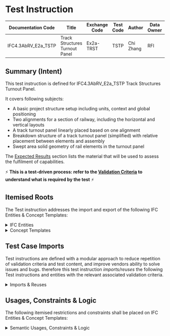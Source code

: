 # Test Instruction

| Documentation Code   | Title                                          | Exchange Code | Test Code | Author          | Data Owner | Version | Date       |
|----------------------|------------------------------------------------|---------------|-----------| ----------------|------------|---------|------------|
| IFC4.3AbRV_E2a_TSTP   | Track Structures Turnout Panel                      | Ex2a-TRST            | TSTP      | Chi Zhang    | RFI        | 1.0     | 09.02.2022 |


## Summary (Intent)

This test instruction is defined for IFC4.3AbRV_E2a_TSTP Track Structures Turnout Panel.

It covers following subjects:
- A basic project structure setup including units, context and global positioning
- Two alignments for a section of railway, including the horizontal and vertical layouts
- A track turnout panel linearly placed based on one alignment
- Breakdown structure of a track turnout panel (simplified) with relative placement between elements and assembly
- Swept area solid geometry of rail elements in the turnout panel

The [Expected Results](#Expected-Results) section lists the material that will be used to assess the fulfilment of capabilities.

:zap: **This is a test-driven process: refer to the [Validation Criteria](#Validation-Criteria) to understand what is required by the test** :zap:

## Itemised Roots

The Test instruction addresses the import and export of the following IFC Entities & Concept Templates:

<details><summary>IFC Entities</summary>

These entities represent a test-specific subset of the wider AbRV_Ex exchange and the overall AbRV MVD. **The scope of the test shall not be used as a definitive scope of the exchange, or of the entire MVD.**

- Inherited from imported tests:
  - *IfcProject*
  - *IfcSite*
  - *IfcRailway*
  - *IfcAlignment*
  - *IfcAlignmentHorizontal*
  - *IfcAlignmentVertical*
  - *IfcAlignmentSegment*

- For this test instruction:
  - *IfcRailwayPart*
  - *IfcElementAssembly*
  - *IfcTrackElement*
  - *IfcRail*
  - *IfcMechnicalFastner*
  - *IfcFastener*
  - *IfcReferent*


</details>

<details><summary>Concept Templates</summary>

These concept templates represent a test-specific subset of the wider AbRV_Ex exchange and the overall AbRV MVD, that must be correctly exported to meet the validation criteria. **The scope of the test shall not be used as a definitive scope of the exchange, or of the entire MVD.**

- Inherited from imported tests:
  - *Project Units*
  - *Project Representation Context*
  - *Project Global Positioning*
  - *Spatial Decomposition*
  - *Spatial Composition*
  - *Alignment Layout*
  - *Alignment Geometry Gradient*
  - *Spatial Container*
  - *Product Local Placement*
  - *Object User Identity*
  - *Software Identity*
  - *Axis Geometry*
  
- For this test instruction:
  - *Product Linear Placement*
  - *Object Predefined Type*
  - *Element Composition*
  - *Element Decomposition*
  - *Product Relative Positioning*
  - *Product Span Positioning*
  - *Spatial Containment*
  - *Body AdvancedSwept Directrix Geometry*
  - *Body Tessallated Geometry*
  - *Object Typing*
  - *Type Body Tessellated Geometry*

</details>

## Test Case Imports
Test instructions are defined with a modular approach to reduce repetition of validation criteria and test content, and improve vendors ability to solve issues and bugs. therefore this test instruction *imports/reuses* the following Test instructions and entities with the relevant associated validation criteria.

<details><summary>Imports & Reuses</summary>

| TI Code                                  | Test Instruction Title    | Comments                     |
|------------------------------------------|---------------------------|------------------------------|
| [IFC4.3AbRV_E1_AL22](../../E2a-TRST/AL22) | (RFI) Two alignments without cant       | As outlined in the dataset Imported Entities Table |

</details>

## Usages, Constraints & Logic
The following itemised restrictions and constraints shall be placed on IFC Entities & Concept Templates:

<details><summary>Semantic Usages, Constraints & Logic</summary>

The following itemised Usages, Constraints & Logic are normative entries within the AbRV MVD and MUST be satisfied to meet the defined validation criteria

	</details>
<details><summary>Model Geometry</summary>
The Test case requires the following additional checks related to Model Geometry:

- *Constraint*

</details>

## Expected Results

For certification of capabilities the only source will be:

- n. 1 IFC file containing the information as requested. The file shall be named using the following syntax: `MVDCode`-`ExchangeCode`-`TestCode`-`SoftwareVendor`.`ifc` (Example: `IFC4.3_AbRV-E2b-ASTPC-AmazingSoft.ifc`)

Considering the aim of this test, other **optional** results, not subject to the bSI certification process, yet useful to illustrate test results are:
- Screen-shot of the IFC file visualization
- Screen-shot of the IFC file structure (spatial decomposition, element decomposition).

---

## Validation criteria
:zap: For this test case to be considered passed **all capabilities** listed in this section shall be verified, with no exception. :zap:

### General & Imports

<details><summary>Click to expand</summary>

- All the concept templates must be correctly implemented as presented in the validation criteria
- At least 1 instance of each entity listed in [Itemised Roots](#Itemised-Roots) is present in the file.


#### Imports
| **TI Code**        | **Criteria Codes** | *COMMENT**                                         |
|--------------------|--------------------|----------------------------------------------------|
| IFC4.3AbRV_E1_AL22 | ALL CRITERIA       | As outlined in the dataset [Imported Entities Table](Dataset/README.md#Imported-Entities-Table) |


#### General

| **RULE ID** | **CRITERIA**                                                      | **VALUE [examples]**  | **ENTITY (if applicable)** | **CT (if applicable)**     |
|-------------|-------------------------------------------------------------------|-----------------------|----------------------------|----------------------------|
| GENE_00     | All validation criteria of precondition's tests shall be verified |                       | na                         | na                         |
| GENE_01     | All requested entities (and attributes) exist in file             | As per Entities Table | na                         | na                         |
</details>
	
### Spatial decomposition

<details><summary>Click to expand</summary>

| **RULE ID** | **CRITERIA**                      | **VALUE [examples]**               | **ENTITY (if applicable)** | **CT (if applicable)** |
|-------------|-----------------------------------|------------------------------------|----------------------------|------------------------|
| SDEC_01     | Spatial decomposition is verified | As per Spatial Decomposition Table | na                         | Spatial Decomposition  |

> **Acceptance criteria**: For the **Spatial decomposition** capability, the validation procedure must verify that a Parent Element of the requested type aggregates (via `IfcRelAggregates`) exactly a given number of Child Elements of the requested type, no more and no less.


- IfcProject
  - IfcSite
    - IfcRailway
	
</details>

### Spatial containment
	
<details><summary>Click to expand</summary>

| **RULE ID** | **CRITERIA**                    | **VALUE [examples]**             | **ENTITY (if applicable)** | **CT (if applicable)** |
|-------------|---------------------------------|----------------------------------|----------------------------|------------------------|
| SCON_01     | Spatial containment is verified | As per Spatial Containment Table | na                         | Spatial Containment    |

> **Acceptance criteria**: For the **Spatial containment** capability, the validation procedure must verify that a Spatial Element of the requested type contains (via `IfcRelContainedInSpatialStructure`) exactly a given number of Elements of the requested type, no more and no less.

- IfcRailway *(Name: LO1336)*
  - IfcElementAssembly.TURNOUTPANEL

</details>
### Placement structure
	
<details><summary>Click to expand</summary>

| **RULE ID** | **CRITERIA**                                                      | **VALUE [examples]**  | **ENTITY (if applicable)** | **CT (if applicable)**     |
|-------------|-------------------------------------------------------------------|-----------------------|----------------------------|----------------------------|
| SPCO_00     | ObjectPlacement of the element shall have PlacementRelTo referening the right IfcObjectPlacement |     see Fig. 1 and Fig. 2  | na | Product Placement |
	
![alt text](Dataset/Turnout_Placement.png)
*Fig. 1 Placement of track turnout panel*
![alt text](Dataset/Turnout_Element_Placement.png)
*Fig. 2 Placement of elements in track turnout panel*

	</details>
### Object nesting
	
<details><summary>Click to expand</summary>
	
| **RULE ID** | **CRITERIA**                                                      | **VALUE [examples]**  | **ENTITY (if applicable)** | **CT (if applicable)**     |
|-------------|-------------------------------------------------------------------|-----------------------|----------------------------|----------------------------|
| OBNE_00     | Each IfcReferent should be nested into the alignment where it is placed linearly |     1 IfcAlignment  | IfcReferent | Object Nesting (to be reversed) |

	</details>
	
### Product geometric representation

<details><summary>Click to expand</summary>
Criteria around the representation of 'Some Concept'

| **RULE ID** | **CRITERIA**                                                      | **VALUE [examples]**  | **ENTITY (if applicable)** | **CT (if applicable)**     |
|-------------|-------------------------------------------------------------------|-----------------------|----------------------------|----------------------------|
| PRGE_00     | Correct representation identifier, type and items for occurrence element |  IfcFixedReferenceSweptAreaSolid  in SELF.Representation.Representations.Items  | IfcRail.RAIL | Body AdvancedSweptSolid Geometry |
| PRGE_00     | Correct representation identifier, type and items for occurrence element |  | IfcTrackElement.SLEEPER | Mapped Geometry |
| PRGE_01     | Correct representation identifier, type and items for type element |  | IfcTrackElementType.SLEEPER | Type Body Tessallated Geometry |

</details>

### Element decomposition

<details><summary>Click to expand</summary>
Criteria around the representation of 'Some Concept'

| **Element Assembly** | **Assembly Type** | **Minimum** | **Maximum** | **Element**     | **Element Type** |
|----------------------|--------------------------|-------------|-------------|-----------------|------------------|
| IfcElementAssembly   | TURNOUTPANEL           | 4           |      6       | IfcRail         | RAIL             |
| IfcElementAssembly   | TURNOUTPANEL           | 2           |      2       | IfcRail       | CHECKRAIL       |
| IfcElementAssembly   | TURNOUTPANEL           | 2           |      2       | IfcRail         | BLADE             |
| IfcElementAssembly   | TURNOUTPANEL           | 52           |     52        | IfcTrackElement | SLEEPER          |
| IfcElementAssembly   | TURNOUTPANEL           | 1           |      1       | IfcTrackElement | FROG          |
| IfcElementAssembly   | TURNOUTPANEL           | 2           |      2       | IfcMechanicalFastener | RAILFASTENING         |
| IfcElementAssembly   | TURNOUTPANEL           | 1           |             | IfcMechanicalFastener | RAILJOINT         |
| IfcElementAssembly   | TURNOUTPANEL           | 1           |      6       | IfcFASTENER | WELD         |

</details>
	

